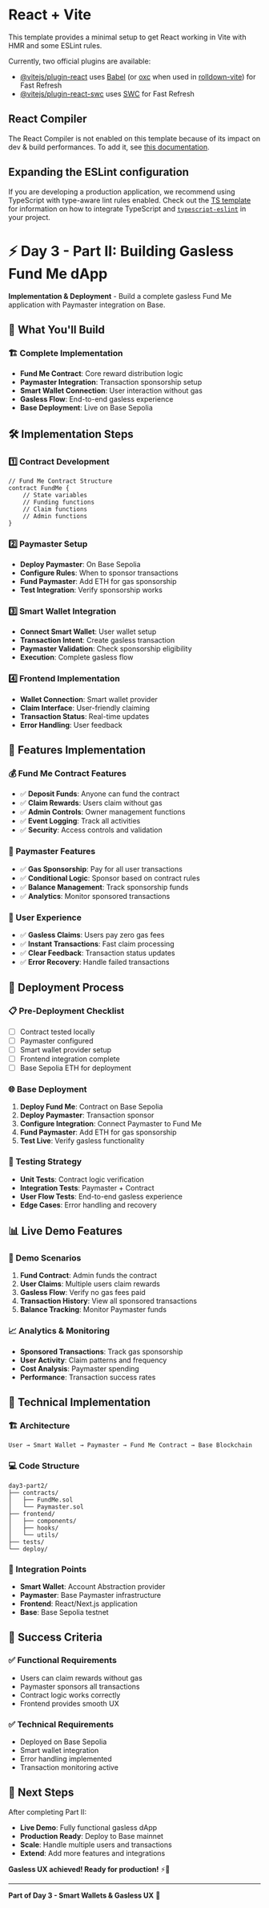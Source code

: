 # React + Vite

This template provides a minimal setup to get React working in Vite with HMR and some ESLint rules.

Currently, two official plugins are available:

- [@vitejs/plugin-react](https://github.com/vitejs/vite-plugin-react/blob/main/packages/plugin-react) uses [Babel](https://babeljs.io/) (or [oxc](https://oxc.rs) when used in [rolldown-vite](https://vite.dev/guide/rolldown)) for Fast Refresh
- [@vitejs/plugin-react-swc](https://github.com/vitejs/vite-plugin-react/blob/main/packages/plugin-react-swc) uses [SWC](https://swc.rs/) for Fast Refresh

## React Compiler

The React Compiler is not enabled on this template because of its impact on dev & build performances. To add it, see [this documentation](https://react.dev/learn/react-compiler/installation).

## Expanding the ESLint configuration

If you are developing a production application, we recommend using TypeScript with type-aware lint rules enabled. Check out the [TS template](https://github.com/vitejs/vite/tree/main/packages/create-vite/template-react-ts) for information on how to integrate TypeScript and [`typescript-eslint`](https://typescript-eslint.io) in your project.


# ⚡ Day 3 - Part II: Building Gasless Fund Me dApp

**Implementation & Deployment** - Build a complete gasless Fund Me application with Paymaster integration on Base.

## 🎯 What You'll Build

### 🏗️ Complete Implementation
- **Fund Me Contract**: Core reward distribution logic
- **Paymaster Integration**: Transaction sponsorship setup
- **Smart Wallet Connection**: User interaction without gas
- **Gasless Flow**: End-to-end gasless experience
- **Base Deployment**: Live on Base Sepolia

## 🛠️ Implementation Steps

### 1️⃣ Contract Development
```solidity
// Fund Me Contract Structure
contract FundMe {
    // State variables
    // Funding functions
    // Claim functions
    // Admin functions
}
```

### 2️⃣ Paymaster Setup
- **Deploy Paymaster**: On Base Sepolia
- **Configure Rules**: When to sponsor transactions
- **Fund Paymaster**: Add ETH for gas sponsorship
- **Test Integration**: Verify sponsorship works

### 3️⃣ Smart Wallet Integration
- **Connect Smart Wallet**: User wallet setup
- **Transaction Intent**: Create gasless transaction
- **Paymaster Validation**: Check sponsorship eligibility
- **Execution**: Complete gasless flow

### 4️⃣ Frontend Implementation
- **Wallet Connection**: Smart wallet provider
- **Claim Interface**: User-friendly claiming
- **Transaction Status**: Real-time updates
- **Error Handling**: User feedback

## 🎨 Features Implementation

### 💰 Fund Me Contract Features
- ✅ **Deposit Funds**: Anyone can fund the contract
- ✅ **Claim Rewards**: Users claim without gas
- ✅ **Admin Controls**: Owner management functions
- ✅ **Event Logging**: Track all activities
- ✅ **Security**: Access controls and validation

### 💨 Paymaster Features
- ✅ **Gas Sponsorship**: Pay for all user transactions
- ✅ **Conditional Logic**: Sponsor based on contract rules
- ✅ **Balance Management**: Track sponsorship funds
- ✅ **Analytics**: Monitor sponsored transactions

### 🎯 User Experience
- ✅ **Gasless Claims**: Users pay zero gas fees
- ✅ **Instant Transactions**: Fast claim processing
- ✅ **Clear Feedback**: Transaction status updates
- ✅ **Error Recovery**: Handle failed transactions

## 🚀 Deployment Process

### 📋 Pre-Deployment Checklist
- [ ] Contract tested locally
- [ ] Paymaster configured
- [ ] Smart wallet provider setup
- [ ] Frontend integration complete
- [ ] Base Sepolia ETH for deployment

### 🌐 Base Deployment
1. **Deploy Fund Me**: Contract on Base Sepolia
2. **Deploy Paymaster**: Transaction sponsor
3. **Configure Integration**: Connect Paymaster to Fund Me
4. **Fund Paymaster**: Add ETH for gas sponsorship
5. **Test Live**: Verify gasless functionality

### 🧪 Testing Strategy
- **Unit Tests**: Contract logic verification
- **Integration Tests**: Paymaster + Contract
- **User Flow Tests**: End-to-end gasless experience
- **Edge Cases**: Error handling and recovery

## 📊 Live Demo Features

### 🎯 Demo Scenarios
1. **Fund Contract**: Admin funds the contract
2. **User Claims**: Multiple users claim rewards
3. **Gasless Flow**: Verify no gas fees paid
4. **Transaction History**: View all sponsored transactions
5. **Balance Tracking**: Monitor Paymaster funds

### 📈 Analytics & Monitoring
- **Sponsored Transactions**: Track gas sponsorship
- **User Activity**: Claim patterns and frequency
- **Cost Analysis**: Paymaster spending
- **Performance**: Transaction success rates

## 🔧 Technical Implementation

### 🏗️ Architecture
```
User → Smart Wallet → Paymaster → Fund Me Contract → Base Blockchain
```

### 💻 Code Structure
```
day3-part2/
├── contracts/
│   ├── FundMe.sol
│   └── Paymaster.sol
├── frontend/
│   ├── components/
│   ├── hooks/
│   └── utils/
├── tests/
└── deploy/
```

### 🔗 Integration Points
- **Smart Wallet**: Account Abstraction provider
- **Paymaster**: Base Paymaster infrastructure
- **Frontend**: React/Next.js application
- **Base**: Base Sepolia testnet

## 🎉 Success Criteria

### ✅ Functional Requirements
- Users can claim rewards without gas
- Paymaster sponsors all transactions
- Contract logic works correctly
- Frontend provides smooth UX

### ✅ Technical Requirements
- Deployed on Base Sepolia
- Smart wallet integration
- Error handling implemented
- Transaction monitoring active

## 🚀 Next Steps

After completing Part II:
- **Live Demo**: Fully functional gasless dApp
- **Production Ready**: Deploy to Base mainnet
- **Scale**: Handle multiple users and transactions
- **Extend**: Add more features and integrations

**Gasless UX achieved! Ready for production!** ⚡🎉

---

**Part of Day 3 - Smart Wallets & Gasless UX** 🧠